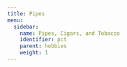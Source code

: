 ```yaml
---
title: Pipes
menu:
  sidebar:
    name: Pipes, Cigars, and Tobacco
    identifier: pct
    parent: hobbies
    weight: 1
---
```


